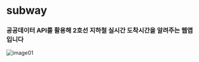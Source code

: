 # subway
### 공공데이터 API를 활용해 2호선 지하철 실시간 도착시간을 알려주는 웹앱입니다
![image01](https://user-images.githubusercontent.com/45253240/97108564-cb711200-1711-11eb-8e7f-d78c4722158b.png)

